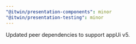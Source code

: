 ```yaml
---
"@itwin/presentation-components": minor
"@itwin/presentation-testing": minor
---
```


Updated peer dependencies to support appUi v5.
